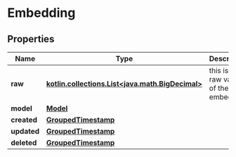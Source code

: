 
# Embedding

## Properties
Name | Type | Description | Notes
------------ | ------------- | ------------- | -------------
**raw** | [**kotlin.collections.List&lt;java.math.BigDecimal&gt;**](java.math.BigDecimal) | this is the raw value of the embedding | 
**model** | [**Model**](Model.md) |  | 
**created** | [**GroupedTimestamp**](GroupedTimestamp.md) |  | 
**updated** | [**GroupedTimestamp**](GroupedTimestamp.md) |  | 
**deleted** | [**GroupedTimestamp**](GroupedTimestamp.md) |  |  [optional]



